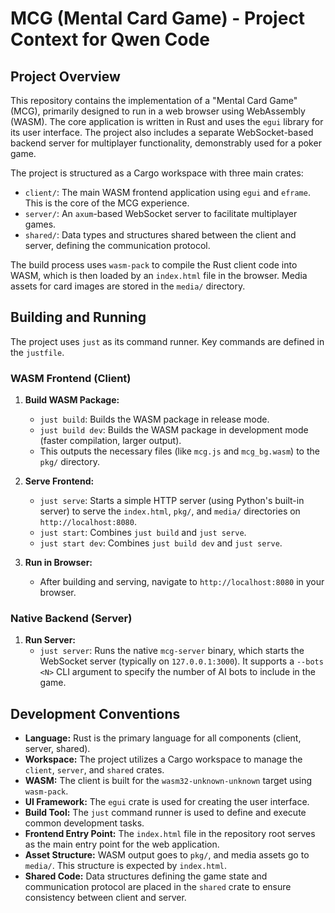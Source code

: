 # MCG (Mental Card Game) - Project Context for Qwen Code

## Project Overview

This repository contains the implementation of a "Mental Card Game" (MCG), primarily designed to run in a web browser using WebAssembly (WASM). The core application is written in Rust and uses the `egui` library for its user interface. The project also includes a separate WebSocket-based backend server for multiplayer functionality, demonstrably used for a poker game.

The project is structured as a Cargo workspace with three main crates:
- `client/`: The main WASM frontend application using `egui` and `eframe`. This is the core of the MCG experience.
- `server/`: An `axum`-based WebSocket server to facilitate multiplayer games.
- `shared/`: Data types and structures shared between the client and server, defining the communication protocol.

The build process uses `wasm-pack` to compile the Rust client code into WASM, which is then loaded by an `index.html` file in the browser. Media assets for card images are stored in the `media/` directory.

## Building and Running

The project uses `just` as its command runner. Key commands are defined in the `justfile`.

### WASM Frontend (Client)

1.  **Build WASM Package:**
    *   `just build`: Builds the WASM package in release mode.
    *   `just build dev`: Builds the WASM package in development mode (faster compilation, larger output).
    *   This outputs the necessary files (like `mcg.js` and `mcg_bg.wasm`) to the `pkg/` directory.

2.  **Serve Frontend:**
    *   `just serve`: Starts a simple HTTP server (using Python's built-in server) to serve the `index.html`, `pkg/`, and `media/` directories on `http://localhost:8080`.
    *   `just start`: Combines `just build` and `just serve`.
    *   `just start dev`: Combines `just build dev` and `just serve`.

3.  **Run in Browser:**
    *   After building and serving, navigate to `http://localhost:8080` in your browser.

### Native Backend (Server)

1.  **Run Server:**
    *   `just server`: Runs the native `mcg-server` binary, which starts the WebSocket server (typically on `127.0.0.1:3000`). It supports a `--bots <N>` CLI argument to specify the number of AI bots to include in the game.

## Development Conventions

*   **Language:** Rust is the primary language for all components (client, server, shared).
*   **Workspace:** The project utilizes a Cargo workspace to manage the `client`, `server`, and `shared` crates.
*   **WASM:** The client is built for the `wasm32-unknown-unknown` target using `wasm-pack`.
*   **UI Framework:** The `egui` crate is used for creating the user interface.
*   **Build Tool:** The `just` command runner is used to define and execute common development tasks.
*   **Frontend Entry Point:** The `index.html` file in the repository root serves as the main entry point for the web application.
*   **Asset Structure:** WASM output goes to `pkg/`, and media assets go to `media/`. This structure is expected by `index.html`.
*   **Shared Code:** Data structures defining the game state and communication protocol are placed in the `shared` crate to ensure consistency between client and server.